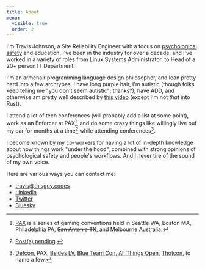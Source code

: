 ```yaml
---
title: About
menu:
  visible: true
  order: 2
---
```


I'm Travis Johnson, a Site Reliability Engineer with a focus on [psychological safety](/pages/philosophy/) and education. I've been in the industry for over a decade, and I've worked in a variety of roles from Linux Systems Administrator, to Head of a 20+ person IT Department.

I'm an armchair programming language design philosopher, and lean pretty hard into a few archtypes. I have long purple hair, I'm autistic (though folks keep telling me "you don't seem autistic"; thanks?), have ADD, and otherwise am pretty well described by [this video](https://www.youtube.com/watch?v=MZdxbf0_fPg) (except I'm not _that_ into Rust).

I attend a lot of tech conferences (will probably add a list at some point), work as an Enforcer at PAX[^PAX], and do some crazy things like willingly live ouf my car for months at a time[^car-life] while attending conferences[^cons].

I become known by my co-workers for having a lot of in-depth knowledge about how things work "under the hood", combined with strong opinions of psychological safety and people's workflows. And I never tire of the sound of my own voice.

Here are various ways you can contact me:

- [travis@thisguy.codes](mailto:travis@thisguy.codes)
- [Linkedin](https://linkedin.com/in/thisguycodes)
- [Twitter](https://twitter.com/thisguycodes)
- [Bluesky](https://thisguycodes.bsky.social)

[^PAX]: [PAX](https://www.paxsite.com/) is a series of gaming conventions held in Seattle WA, Boston MA, Philadelphia PA, ~~San Antonio TX~~, and Melbourne Australia.

[^car-life]: [Post(s) pending](/archive/car-life/).

[^cons]: [Defcon](https://defcon.org/), PAX[^PAX], [Bsides LV](https://bsideslv.org/), [Blue Team Con](https://blueteamcon.com/), [All Things Open](https://allthingsopen.org/), [Thotcon](https://www.thotcon.org/), to name a few.
